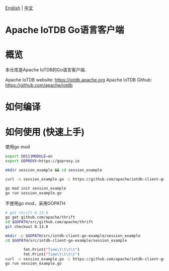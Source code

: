 <!--

    Licensed to the Apache Software Foundation (ASF) under one
    or more contributor license agreements.  See the NOTICE file
    distributed with this work for additional information
    regarding copyright ownership.  The ASF licenses this file
    to you under the Apache License, Version 2.0 (the
    "License"); you may not use this file except in compliance
    with the License.  You may obtain a copy of the License at

        http://www.apache.org/licenses/LICENSE-2.0

    Unless required by applicable law or agreed to in writing,
    software distributed under the License is distributed on an
    "AS IS" BASIS, WITHOUT WARRANTIES OR CONDITIONS OF ANY
    KIND, either express or implied.  See the License for the
    specific language governing permissions and limitations
    under the License.

-->
[English](./README.md) | [中文](./README_ZH.md)

# Apache IoTDB Go语言客户端

# 概览

本仓库是Apache IoTDB的Go语言客户端.

Apache IoTDB website: https://iotdb.apache.org
Apache IoTDB Github: https://github.com/apache/iotdb

# 如何编译

# 如何使用 (快速上手)

使用go mod

```sh
export GO111MODULE=on
export GOPROXY=https://goproxy.io

mkdir session_example && cd session_example

curl -o session_example.go -L https://github.com/apache/iotdb-client-go/raw/main/example/session_example.go

go mod init session_example
go run session_example.go
```

不使用go mod，采用GOPATH

```sh
# get thrift 0.13.0
go get github.com/apache/thrift
cd $GOPATH/src/github.com/apache/thrift
git checkout 0.13.0

mkdir -p $GOPATH/src/iotdb-client-go-example/session_example
cd $GOPATH/src/iotdb-client-go-example/session_example

		fmt.Print("Time\t\t\t\t")
		fmt.Print("Time\t\t\t\t")
curl -o session_example.go -L https://github.com/apache/iotdb-client-go/raw/main/example/session_example.go
go run session_example.go
```
